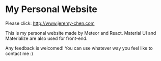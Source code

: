 # My Personal Website
Please click: http://www.jeremy-chen.com

This is my personal website made by Meteor and React. Material UI and Materialize are also used for front-end. 

Any feedback is welcomed! You can use whatever way you feel like to contact me :)
